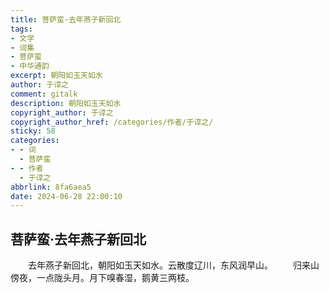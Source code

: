 ```yaml
---
title: 菩萨蛮·去年燕子新回北
tags:
- 文学
- 词集
- 菩萨蛮
- 中华通韵
excerpt: 朝阳如玉天如水
author: 于谆之
comment: gitalk
description: 朝阳如玉天如水
copyright_author: 于谆之
copyright_author_href: /categories/作者/于谆之/
sticky: 58
categories:
- - 词
  - 菩萨蛮
- - 作者
  - 于谆之
abbrlink: 8fa6aea5
date: 2024-06-28 22:00:10
---
```

## 菩萨蛮·去年燕子新回北

&emsp;&emsp;去年燕子新回北，朝阳如玉天如水。云散度辽川，东风润早山。
&emsp;&emsp;归来山傍夜，一点陇头月。月下嗅春湿，鹅黄三两枝。

